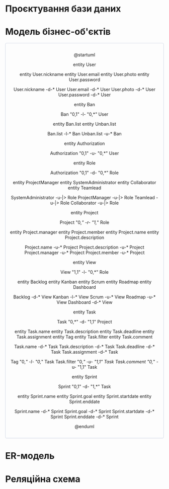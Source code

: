 # Проєктування бази даних

# Модель бізнес-об'єктів

<center style="
    border-radius:4px;
    border: 1px solid #cfd7e6;
    box-shadow: 0 1px 3px 0 rgba(89,105,129,.05), 0 1px 1px 0 rgba(0,0,0,.025);
    padding: 1em;"
>

@startuml

entity User

entity User.nickname
entity User.email
entity User.photo
entity User.password

User.nickname -d-* User
User.email -d-* User
User.photo -d-* User
User.password -d-* User

entity Ban

Ban "0,1" -l- "0,*" User

entity Ban.list
entity Unban.list

Ban.list -l-* Ban
Unban.list -u-* Ban

entity Authorization

Authorization "0,1" -u- "0,*" User

entity Role

Authorization "0,1" -d- "0,*" Role

entity ProjectManager
entity SystemAdministrator
entity Collaborator
entity Teamlead

SystemAdministrator -u-|> Role
ProjectManager -u-|> Role
Teamlead -u-|> Role
Collaborator -u-|> Role

entity Project

Project "0,*" -r- "1,*" Role

entity Project.manager
entity Project.member
entity Project.name
entity Project.description

Project.name -u-* Project
Project.description -u-* Project
Project.manager -u-* Project
Project.member -u-* Project

entity View 

View "1,1" -l- "0,*" Role

entity Backlog
entity Kanban
entity Scrum
entity Roadmap
entity Dashboard

Backlog -d-* View
Kanban -l-* View
Scrum -u-* View
Roadmap -u-* View
Dashboard -d-* View

entity Task

Task "0,*" -d- "1,1" Project

entity Task.name
entity Task.description
entity Task.deadline
entity Task.assignment
entity Tag
entity Task.filter
entity Task.comment 

Task.name -d-* Task
Task.description -d-* Task
Task.deadline -d-* Task
Task.assignment -d-* Task

Tag "0,*" -l- "0,*" Task
Task.filter "0,*" -u- "1,1" Task
Task.comment "0,*" -u- "1,1" Task

entity Sprint

Sprint "0,1" -d- "1,*" Task

entity Sprint.name
entity Sprint.goal
entity Sprint.startdate
entity Sprint.enddate

Sprint.name -d-* Sprint
Sprint.goal -d-* Sprint
Sprint.startdate -d-* Sprint
Sprint.enddate -d-* Sprint

@enduml

</center>

# ER-модель

# Реляційна схема

